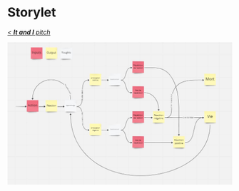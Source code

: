 # Storylet
*[< **It and I** pitch](../pitches/2022-11-28-pitch.md)*

<p align="center">
 <img
  src="../prototypes/storylets/2022-11-28/it_and_i.jpg"
  alt="It and I storylet"
  style="display: inline-block; margin: 0 auto;">
</p>